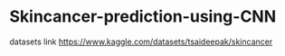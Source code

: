 # Skincancer-prediction-using-CNN
datasets link
https://www.kaggle.com/datasets/tsaideepak/skincancer
